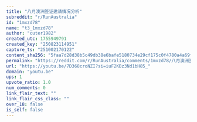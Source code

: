 ```yaml
---
title: "八月澳洲签证邀请情况分析"
subreddit: "r/RunAustralia"
id: "1mxzd78"
name: "t3_1mxzd78"
author: "cuter1982"
created_utc: 1755949791
created_key: "250823114951"
capture_ts: "251002170122"
content_sha256: "5faa7d28d38b5c49db38e6bafe5180734e29cf175c0f4780a4a69f4a1c4ddcab"
permalink: "https://reddit.com/r/RunAustralia/comments/1mxzd78/八月澳洲签证邀请情况分析/"
url: "https://youtu.be/7D368croNZI?si=iuF2KBz3Nd1bH85_"
domain: "youtu.be"
ups: 1
upvote_ratio: 1.0
num_comments: 0
link_flair_text: ""
link_flair_css_class: ""
over_18: false
is_self: false
---
```


